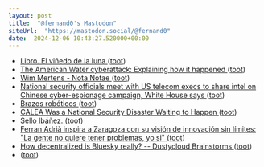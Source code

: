 ```yaml
---
layout: post
title:  "@fernand0's Mastodon"
siteUrl:  "https://mastodon.social/@fernand0"
date:  2024-12-06 10:43:27.520000+00:00
---
```

*  [Libro. El viñedo de la luna ](https://fotografiasenmovimiento.wordpress.com/2024/12/06/libro-el-vinedo-de-la-luna) ([toot](https://mastodon.social/@fernand0/113605463737571028))
*  [The American Water cyberattack: Explaining how it happened ](https://www.techtarget.com/whatis/feature/The-American-Water-cyberattack-Explaining-how-it-happene) ([toot](https://mastodon.social/@fernand0/113605414912848360))
*  [Wim Mertens - Nota Notae ](https://www.youtube.com/watch?v=86SQUjP35DE&amp%3Bfeature=youtu.b) ([toot](https://mastodon.social/@fernand0/113605104252223980))
*  [National security officials meet with US telecom execs to share intel on Chinese cyber-espionage campaign, White House says ](https://edition.cnn.com/2024/11/23/politics/chinese-cyber-espionage-telecom-execs/index.htm) ([toot](https://mastodon.social/@fernand0/113604306756729099))
*  [Brazos robóticos ](https://www.flickr.com/photos/fernand0/54176055298) ([toot](https://mastodon.social/@fernand0/113603596080823171))
*  [CALEA Was a National Security Disaster Waiting to Happen ](https://www.lawfaremedia.org/article/calea-was-a-national-security-disaster-waiting-to-happe) ([toot](https://mastodon.social/@fernand0/113603582040795353))
*  [Sello Ibáñez. ](https://avecesunafoto.wordpress.com/2024/12/05/sello-ibanez) ([toot](https://mastodon.social/@fernand0/113601588238310435))
*  [Ferran Adrià inspira a Zaragoza con su visión de innovación sin límites: "La gente no quiere tener problemas, yo si" ](https://www.elespanol.com/aragon/cultura/20241125/ferran-adria-inspira-zaragoza-vision-innovacion-sin-limites-gente-no-quiere-tener-problemas/903910128_0.htm) ([toot](https://mastodon.social/@fernand0/113601580623319201))
*  [How decentralized is Bluesky really? -- Dustycloud Brainstorms ](https://dustycloud.org/blog/how-decentralized-is-bluesky) ([toot](https://mastodon.social/@fernand0/113601311599111256))
*  [ ](https://mastodon.eus/@luistxo) ([toot](https://mastodon.social/@fernand0/113601249474921072))
